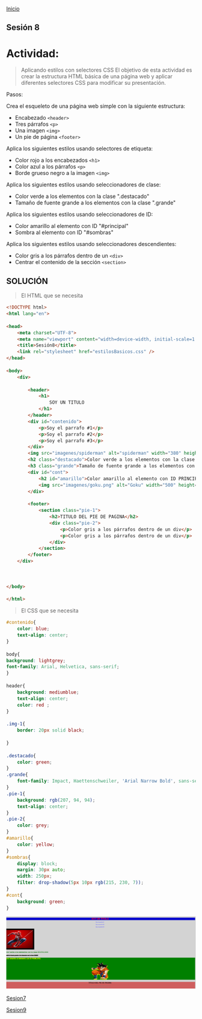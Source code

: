 <!-- No borrar o modificar -->
[Inicio](./index.md)

## Sesión 8 


# Actividad: 
>Aplicando estilos con selectores CSS
El objetivo de esta actividad es crear la estructura HTML básica de una página web y aplicar diferentes selectores CSS para modificar su presentación.

Pasos:

Crea el esqueleto de una página web simple con la siguiente estructura:

* Encabezado `<header>`
* Tres párrafos `<p>`
* Una imagen `<img>`
* Un pie de página `<footer>`

Aplica los siguientes estilos usando selectores de etiqueta:

* Color rojo a los encabezados `<h1>`
* Color azul a los párrafos `<p>`
* Borde grueso negro a la imagen `<img>`

Aplica los siguientes estilos usando seleccionadores de clase:

* Color verde a los elementos con la clase ".destacado"
* Tamaño de fuente grande a los elementos con la clase ".grande"

Aplica los siguientes estilos usando seleccionadores de ID:

* Color amarillo al elemento con ID "#principal"
* Sombra al elemento con ID "#sombras"

Aplica los siguientes estilos usando seleccionadores descendientes:

* Color gris a los párrafos dentro de un `<div>`
* Centrar el contenido de la sección `<section>`

## SOLUCIÓN

>El HTML que se necesita
```html
<!DOCTYPE html>
<html lang="en">

<head>
    <meta charset="UTF-8">
    <meta name="viewport" content="width=device-width, initial-scale=1.0">
    <title>Sesión8</title>
    <link rel="stylesheet" href="estilosBasicos.css" />
</head>

<body>
    <div>

        <header>
            <h1>
                SOY UN TITULO
            </h1>
        </header>
        <div id="contenido">
            <p>Soy el parrafo #1</p>
            <p>Soy el parrafo #2</p>
            <p>Soy el parrafo #3</p>
        </div>
        <img src="imagenes/spiderman" alt="spiderman" width="380" height="260" class="img-1">
        <h2 class="destacado">Color verde a los elementos con la clase DESTACADO</h2>
        <h3 class="grande">Tamaño de fuente grande a los elementos con la clase GRANDE</h3>
        <div id="cont">
            <h2 id="amarillo">Color amarillo al elemento con ID PRINCIPAL</h2>
            <img src="imagenes/goku.png" alt="Goku" width="500" height="260" id="sombras">
        </div>

        <footer>
            <section class="pie-1">
                <h2>TITULO DEL PIE DE PAGINA</h2>
                <div class="pie-2">
                    <p>Color gris a los párrafos dentro de un div</p>
                    <p>Color gris a los párrafos dentro de un div</p>
                </div>
            </section>
        </footer>
    </div>



</body>

</html>
```
>El CSS que se necesita
```css
#contenido{
    color: blue;
    text-align: center;
}

body{
background: lightgrey;
font-family: Arial, Helvetica, sans-serif;
}

header{
    background: mediumblue;
    text-align: center;
    color: red ;
}

.img-1{
    border: 20px solid black;
    
}

.destacado{
    color: green;
}
.grande{
    font-family: Impact, Haettenschweiler, 'Arial Narrow Bold', sans-serif;
}
.pie-1{
    background: rgb(207, 94, 94);
    text-align: center;
}
.pie-2{
    color: grey;
}
#amarillo{
    color: yellow;
}
#sombras{
    display: block;
    margin: 30px auto;
    width: 250px;
    filter: drop-shadow(5px 10px rgb(215, 230, 7));
}
#cont{
    background: green;
}
```
![Pagina web sesion8](imagenes/Captura%20de%20pantalla%202023-10-11%20195335.png)

[Sesion7](https://xeduark.github.io/Evidencias_introduccion_a_la_programacion/sesion7.html)

[Sesion9](https://xeduark.github.io/Evidencias_introduccion_a_la_programacion/sesion9.html)






